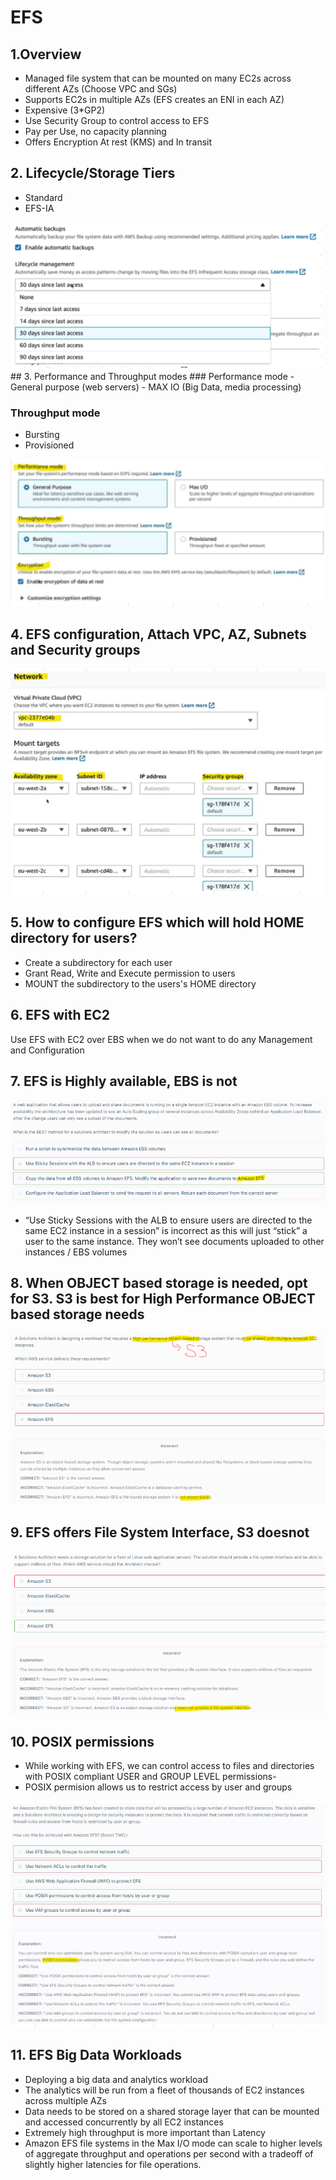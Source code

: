 # EFS
## 1.Overview		
- Managed file system that can be mounted on many EC2s across different AZs (Choose VPC and SGs)		
- Supports EC2s in multiple AZs (EFS creates an ENI in each AZ)		
- Expensive (3*GP2)		
- Use Security Group to control access to EFS		
- Pay per Use, no capacity planning		
- Offers Encryption At rest (KMS) and In transit		
## 2. Lifecycle/Storage Tiers		
- Standard		
- EFS-IA		
<img src="images/1.png">
## 3. Performance and Throughput modes
### Performance mode		
- General purpose (web servers)		
- MAX IO (Big Data, media processing)		

### Throughput mode	
- Bursting	
- Provisioned	
<img src="images/2.png">

## 4. EFS configuration, Attach VPC, AZ, Subnets and Security groups
<img src="images/3.png">

## 5. How to configure EFS  which will hold HOME directory for users?										
- Create a subdirectory for each user										
- Grant Read, Write and Execute permission to users										
- MOUNT the subdirectory to the users's HOME directory										
## 6. EFS with EC2
Use EFS with EC2 over EBS when we do not want to do any Management and Configuration

## 7. EFS is Highly available, EBS is not
<img src="images/4.png">

- “Use Sticky Sessions with the ALB to ensure users are directed to the same EC2 instance in a session” is incorrect as this will just “stick” a user to the same instance. They won’t see documents uploaded to other instances / EBS volumes

## 8. When OBJECT based storage is needed, opt for S3. S3 is best for High Performance OBJECT based storage needs
<img src="images/5.png">

## 9. EFS offers File System Interface, S3 doesnot
<img src="images/6.png">

## 10. POSIX permissions											
- While working with EFS, we can control access to files and directories with POSIX compliant USER and GROUP LEVEL permissions- 											
- POSIX permision allows us to restrict access by user and groups											
<img src="images/7.png">

## 11. EFS Big Data Workloads											
- Deploying a big data and analytics workload											
- The analytics will be run from a fleet of thousands of EC2 instances across multiple AZs											
- Data needs to be stored on a shared storage layer that can be mounted and accessed concurrently by all EC2 instances											
- Extremely high throughput is more important than Latency											
- Amazon EFS file systems in the Max I/O mode can scale to higher levels of aggregate throughput and operations per second with a tradeoff of slightly higher latencies for file operations.											
